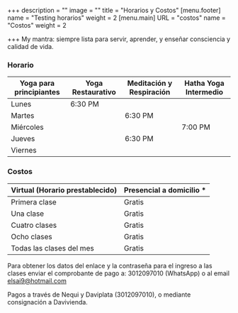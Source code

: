 +++
description = ""
image = ""
title = "Horarios y Costos"
[menu.footer]
name = "Testing horarios"
weight = 2
[menu.main]
URL = "costos"
name = "Costos"
weight = 2

+++
My mantra: siempre lista para servir, aprender, y enseñar consciencia y calidad de vida.

### Horario

| Yoga para principiantes | Yoga Restaurativo | Meditación y Respiración | Hatha Yoga Intermedio |
| --- | --- | --- | --- |
| Lunes | 6:30 PM |  |  |
| Martes |  | 6:30 PM |  |
| Miércoles |  |  | 7:00 PM |
| Jueves |  | 6:30 PM |  |
| Viernes |  |  |  |

### Costos

| Virtual (Horario prestablecido) | Presencial a domicilio * |
| --- | --- |
| Primera clase | Gratis |
| Una clase | Gratis |
| Cuatro	clases | Gratis |
| Ocho  clases | Gratis |
| Todas las  clases del mes | Gratis |

Para obtener los datos del enlace y la contraseña para el ingreso a las clases enviar el comprobante de pago a: 3012097010 (WhatsApp) o al email elsai9@hotmail.com

Pagos a través de Nequi y Daviplata (3012097010), o mediante consignación a Davivienda.
